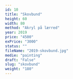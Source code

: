 ```yaml
---
id: 10
title: "Skovbund"
height: 60
width: 80
method: "Akryl på lærred"
year: 2019
price: "4500"
exPrice: "3000"
status: ""
fileName: "2019-skovbund.jpg"
medie: "painting"
draft: "False"
slug: "skovbund"
weight: "180"
---
```

